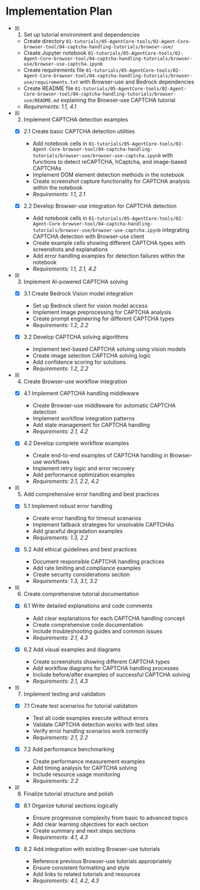 # Implementation Plan

- [x] 1. Set up tutorial environment and dependencies
  - Create directory `01-tutorials/05-AgentCore-tools/02-Agent-Core-browser-tool/04-captcha-handling-tutorials/browser-use/`
  - Create Jupyter notebook `01-tutorials/05-AgentCore-tools/02-Agent-Core-browser-tool/04-captcha-handling-tutorials/browser-use/browser-use-captcha.ipynb`
  - Create requirements file `01-tutorials/05-AgentCore-tools/02-Agent-Core-browser-tool/04-captcha-handling-tutorials/browser-use/requirements.txt` with Browser-use and Bedrock dependencies
  - Create README file `01-tutorials/05-AgentCore-tools/02-Agent-Core-browser-tool/04-captcha-handling-tutorials/browser-use/README.md` explaining the Browser-use CAPTCHA tutorial
  - _Requirements: 1.1, 4.1_

- [x] 2. Implement CAPTCHA detection examples
  - [x] 2.1 Create basic CAPTCHA detection utilities
    - Add notebook cells in `01-tutorials/05-AgentCore-tools/02-Agent-Core-browser-tool/04-captcha-handling-tutorials/browser-use/browser-use-captcha.ipynb` with functions to detect reCAPTCHA, hCaptcha, and image-based CAPTCHAs
    - Implement DOM element detection methods in the notebook
    - Create screenshot capture functionality for CAPTCHA analysis within the notebook
    - _Requirements: 1.1, 2.1_

  - [x] 2.2 Develop Browser-use integration for CAPTCHA detection
    - Add notebook cells in `01-tutorials/05-AgentCore-tools/02-Agent-Core-browser-tool/04-captcha-handling-tutorials/browser-use/browser-use-captcha.ipynb` integrating CAPTCHA detection with Browser-use client
    - Create example cells showing different CAPTCHA types with screenshots and explanations
    - Add error handling examples for detection failures within the notebook
    - _Requirements: 1.1, 2.1, 4.2_

- [x] 3. Implement AI-powered CAPTCHA solving
  - [x] 3.1 Create Bedrock Vision model integration
    - Set up Bedrock client for vision model access
    - Implement image preprocessing for CAPTCHA analysis
    - Create prompt engineering for different CAPTCHA types
    - _Requirements: 1.2, 2.2_

  - [x] 3.2 Develop CAPTCHA solving algorithms
    - Implement text-based CAPTCHA solving using vision models
    - Create image selection CAPTCHA solving logic
    - Add confidence scoring for solutions
    - _Requirements: 1.2, 2.2_

- [x] 4. Create Browser-use workflow integration
  - [x] 4.1 Implement CAPTCHA handling middleware
    - Create Browser-use middleware for automatic CAPTCHA detection
    - Implement workflow integration patterns
    - Add state management for CAPTCHA handling
    - _Requirements: 2.1, 4.2_

  - [x] 4.2 Develop complete workflow examples
    - Create end-to-end examples of CAPTCHA handling in Browser-use workflows
    - Implement retry logic and error recovery
    - Add performance optimization examples
    - _Requirements: 2.1, 2.2, 4.2_

- [x] 5. Add comprehensive error handling and best practices
  - [x] 5.1 Implement robust error handling
    - Create error handling for timeout scenarios
    - Implement fallback strategies for unsolvable CAPTCHAs
    - Add graceful degradation examples
    - _Requirements: 1.3, 2.2_

  - [x] 5.2 Add ethical guidelines and best practices
    - Document responsible CAPTCHA handling practices
    - Add rate limiting and compliance examples
    - Create security considerations section
    - _Requirements: 1.3, 3.1, 3.2_

- [x] 6. Create comprehensive tutorial documentation
  - [x] 6.1 Write detailed explanations and code comments
    - Add clear explanations for each CAPTCHA handling concept
    - Create comprehensive code documentation
    - Include troubleshooting guides and common issues
    - _Requirements: 2.1, 4.3_

  - [x] 6.2 Add visual examples and diagrams
    - Create screenshots showing different CAPTCHA types
    - Add workflow diagrams for CAPTCHA handling processes
    - Include before/after examples of successful CAPTCHA solving
    - _Requirements: 2.1, 4.3_

- [x] 7. Implement testing and validation
  - [x] 7.1 Create test scenarios for tutorial validation
    - Test all code examples execute without errors
    - Validate CAPTCHA detection works with test sites
    - Verify error handling scenarios work correctly
    - _Requirements: 2.1, 2.2_

  - [x] 7.2 Add performance benchmarking
    - Create performance measurement examples
    - Add timing analysis for CAPTCHA solving
    - Include resource usage monitoring
    - _Requirements: 2.2_

- [x] 8. Finalize tutorial structure and polish
  - [x] 8.1 Organize tutorial sections logically
    - Ensure progressive complexity from basic to advanced topics
    - Add clear learning objectives for each section
    - Create summary and next steps sections
    - _Requirements: 4.1, 4.3_

  - [x] 8.2 Add integration with existing Browser-use tutorials
    - Reference previous Browser-use tutorials appropriately
    - Ensure consistent formatting and style
    - Add links to related tutorials and resources
    - _Requirements: 4.1, 4.2, 4.3_